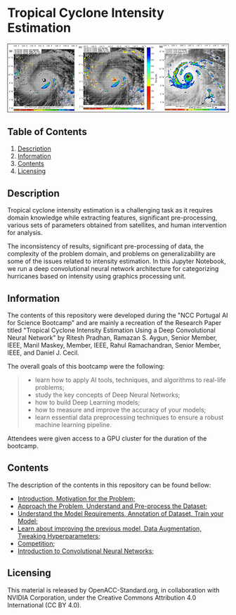 # Tropical Cyclone Intensity Estimation

<p align="center">
  <img src="images/banner.png">
</p>

## Table of Contents
1. [Description](#description)
2. [Information](#information)
3. [Contents](#contents)
4. [Licensing](#licensing)

<a name="descripton"></a>
## Description

Tropical cyclone intensity estimation is a challenging task as it requires domain knowledge while extracting features, significant pre-processing, various sets of parameters obtained from satellites, and human intervention for analysis.

The inconsistency of results, significant pre-processing of data, the complexity of the problem domain, and problems on generalizability are some of the issues related to intensity estimation. In this Jupyter Notebook, we run a deep convolutional neural network architecture for categorizing hurricanes based on intensity using graphics processing unit.

<a name="information"></a>
## Information

The contents of this repository were developed during the "NCC Portugal AI for Science Bootcamp" and are mainly a recreation of the Research Paper titled "Tropical Cyclone Intensity Estimation Using a Deep Convolutional Neural Network" by Ritesh Pradhan, Ramazan S. Aygun, Senior Member, IEEE, Manil Maskey, Member, IEEE, Rahul Ramachandran, Senior Member, IEEE, and Daniel J. Cecil.

The overall goals of this bootcamp were the following:
> - learn how to apply AI tools, techniques, and algorithms to real-life problems;
> - study the key concepts of Deep Neural Networks;
> - how to build Deep Learning models;
> - how to measure and improve the accuracy of your models;
> - learn essential data preprocessing techniques to ensure a robust machine learning pipeline.

Attendees were given access to a GPU cluster for the duration of the bootcamp.

<a name="contents"></a>
## Contents

The description of the contents in this repository can be found bellow:
- [Introduction, Motivation for the Problem;](https://github.com/HROlive/Tropical-Cyclone-Intensity-Estimation/blob/1fd8e20fb211048dbf3935ea0ba2d9d56dd9e91e//The_Problem_Statement.ipynb)
- [Approach the Problem, Understand and Pre-process the Dataset;](https://github.com/HROlive/Tropical-Cyclone-Intensity-Estimation/blob/1fd8e20fb211048dbf3935ea0ba2d9d56dd9e91e//Approach_to_the_Problem_&_Inspecting_and_Cleaning_the_Required_Data.ipynb)
- [Understand the Model Requirements, Annotation of Dataset, Train your Model;](https://github.com/HROlive/Tropical-Cyclone-Intensity-Estimation/blob/1fd8e20fb211048dbf3935ea0ba2d9d56dd9e91e//Manipulation_of_Image_Data_and_Category_Determination_using_Text_Data.ipynb)
- [Learn about improving the previous model, Data Augmentation, Tweaking Hyperparameters;](https://github.com/HROlive/Tropical-Cyclone-Intensity-Estimation/blob/1fd8e20fb211048dbf3935ea0ba2d9d56dd9e91e//Countering_Data_Imbalance.ipynb)
- [Competition;](https://github.com/HROlive/Tropical-Cyclone-Intensity-Estimation/blob/1fd8e20fb211048dbf3935ea0ba2d9d56dd9e91e//Competition.ipynb)
- [Introduction to Convolutional Neural Networks;](https://github.com/HROlive/Tropical-Cyclone-Intensity-Estimation/tree/1fd8e20fb211048dbf3935ea0ba2d9d56dd9e91e/Intro_to_DL)

<a name="licensing"></a>
## Licensing

This material is released by OpenACC-Standard.org, in collaboration with NVIDIA Corporation, under the Creative Commons Attribution 4.0 International (CC BY 4.0).
